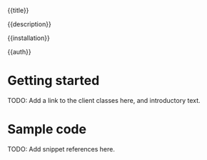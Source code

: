 {{title}}

{{description}}

{{installation}}

{{auth}}

# Getting started

TODO: Add a link to the client classes here, and introductory text.

# Sample code

TODO: Add snippet references here.
